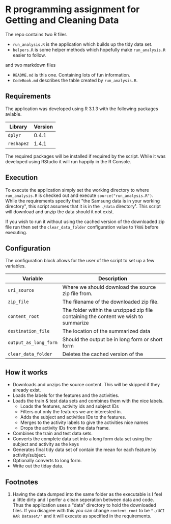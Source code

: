 R programming assignment for Getting and Cleaning Data
======================================================

The repo contains two R files
 
 * `run_analysis.R` is the application which builds up the tidy data set. 
 * `helpers.R` is some helper methods which hopefully make `run_analysis.R` easier to follow.
 
and two markdown files

 * `README.md` is this one. Containing lots of fun information.
 * `CodeBook.md` describes the table created by `run_analysis.R`.

Requirements
------------
The application was developed using R 3.1.3 with the following packages aviable.

|Library   |Version|
|----------|-------|
|`dplyr`   |0.4.1  |
|`reshape2`|1.4.1  |

The required packages will be installed if required by the script. While it was developed using RStudio it will run happily in the R Console.

Execution
---------
To execute the application simply set the working directory to where `run_analysis.R` is checked out and execute `source("run_analysis.R")`. While the requirements  specify that "the Samsung data is in your working directory", this script assumes that it is in the `./data` directory¹. This script will download and unzip the data should it not exist.

If you wish to run it without using the cached version of the downloaded zip file run then set the `clear_data_folder` configuration value to `TRUE` before executing.


Configuration
--------------

The configuration block allows for the user of the script to set up a few variables. 

|Variable             |Description|
|---------------------|-----------|
|`uri_source`         |Where we should download the source zip file from.|
|`zip_file`           |The filename of the downloaded zip file. |
|`content_root`       |The folder within the unzipped zip file containing the content we wish to summarize|
|`destination_file`   |The location of the summarized data|
|`output_as_long_form`|Should the output be in long form or short form|
|`clear_data_folder`  |Deletes the cached version of the 

How it works
------------
 * Downloads and unzips the source content. This will be skipped if they already exist.
 * Loads the labels for the features and the activities.
 * Loads the train & test data sets and combines them with the nice labels.
    * Loads the features, activity ids and subject IDs    
    * Filters out only the features we are interested in.
    * Adds the subject and activities IDs to the features.
    * Merges to the activity labels to give the activities nice names
    * Drops the activity IDs from the data frame.
 * Combines the train and test data sets.
 * Converts the complete data set into a long form data set using the subject and activity as the keys
 * Generates final tidy data set of contain the mean for each feature by activity/subject.
 * Optionally converts to long form.
 * Write out the tiday data.
 
 
Footnotes
---------

1. Having the data dumped into the same folder as the executable is I feel a little dirty and I perfer a clean seperation between data and code. Thus the application uses a "data" directory to hold the downloaded files. If you disagree with this you can change `content_root` to be `"./UCI HAR Dataset/"` and it will execute as specified in the requirements.
